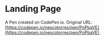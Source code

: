 # Landing Page

A Pen created on CodePen.io. Original URL: [https://codepen.io/nescotorres/pen/PoPbaVE](https://codepen.io/nescotorres/pen/PoPbaVE).



